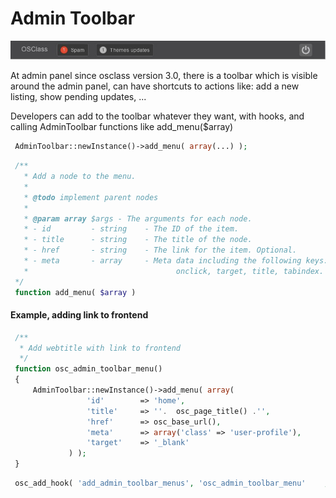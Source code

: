 # Admin Toolbar

![Admin Toolbar](../../.gitbook/assets/Admintoolbar.jpg)

At admin panel since osclass version 3.0, there is a toolbar which is visible around the admin panel, can have shortcuts to actions like: add a new listing, show pending updates, ...

Developers can add to the toolbar whatever they want, with hooks, and calling AdminToolbar functions like add\_menu($array)

```php
 AdminToolbar::newInstance()->add_menu( array(...) );
```

```php
 /**
   * Add a node to the menu.
   *   
   * @todo implement parent nodes
   *
   * @param array $args - The arguments for each node.
   * - id         - string    - The ID of the item.
   * - title      - string    - The title of the node.
   * - href       - string    - The link for the item. Optional.
   * - meta       - array     - Meta data including the following keys: html, class, 
   *                                 onclick, target, title, tabindex.
 */
 function add_menu( $array ) 
```

#### Example, adding link to frontend

```php
 /**
  * Add webtitle with link to frontend 
  */
 function osc_admin_toolbar_menu()
 {
     AdminToolbar::newInstance()->add_menu( array(
                 'id'        => 'home',
                 'title'     => ''.  osc_page_title() .'',
                 'href'      => osc_base_url(),
                 'meta'      => array('class' => 'user-profile'),
                 'target'    => '_blank'
             ) );
 }
```

```php
 osc_add_hook( 'add_admin_toolbar_menus', 'osc_admin_toolbar_menu'    , 0 );
```
